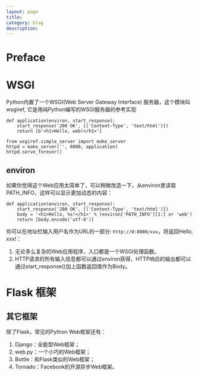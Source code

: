 ```yaml
---
layout: page
title:
category: blog
description:
---
```

# Preface

# WSGI
Python内置了一个WSGI(Web Server Gateway Interface) 服务器，这个模块叫wsgiref, 它是用纯Python编写的WSGI服务器的参考实现

	def application(environ, start_response):
	    start_response('200 OK', [('Content-Type', 'text/html')])
	    return [b'<h1>Hello, web!</h1>']

	from wsgiref.simple_server import make_server
	httpd = make_server('', 8000, application)
	httpd.serve_forever()

## environ
如果你觉得这个Web应用太简单了，可以稍微改造一下，从environ里读取PATH_INFO，这样可以显示更加动态的内容：

	def application(environ, start_response):
		start_response('200 OK', [('Content-Type', 'text/html')])
		body = '<h1>Hello, %s!</h1>' % (environ['PATH_INFO'][1:] or 'web')
		return [body.encode('utf-8')]

你可以在地址栏输入用户名作为URL的一部分: `http://0:8000/xxx`，将返回Hello, xxx!：

1. 无论多么复杂的Web应用程序，入口都是一个WSGI处理函数。
2. HTTP请求的所有输入信息都可以通过environ获得，HTTP响应的输出都可以通过start_response()加上函数返回值作为Body。

# Flask 框架

## 其它框架
除了Flask，常见的Python Web框架还有：

1. Django：全能型Web框架；
1. web.py：一个小巧的Web框架；
1. Bottle：和Flask类似的Web框架；
1. Tornado：Facebook的开源异步Web框架。
